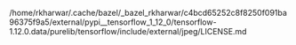 /home/rkharwar/.cache/bazel/_bazel_rkharwar/c4bcd65252c8f8250f091ba96375f9a5/external/pypi__tensorflow_1_12_0/tensorflow-1.12.0.data/purelib/tensorflow/include/external/jpeg/LICENSE.md